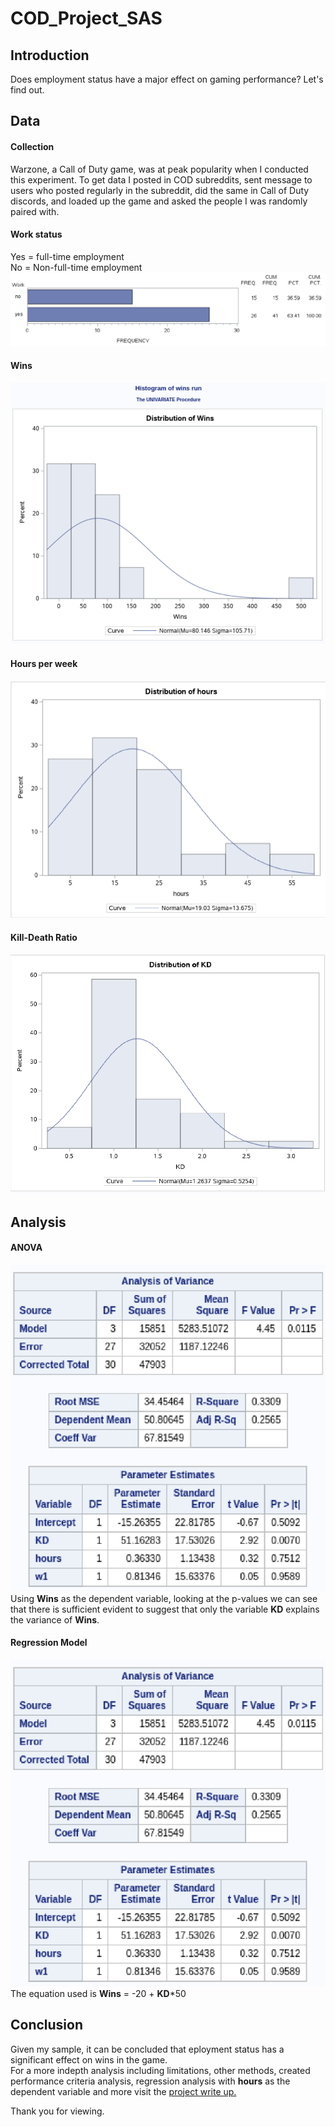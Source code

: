 # COD_Project_SAS
 ## Introduction
Does employment status have a major effect on gaming performance? Let's find out.
## Data
#### Collection 
Warzone, a Call of Duty game, was at peak popularity when I conducted this experiment. To get data I posted in COD subreddits, sent message to users who posted regularly in the subreddit, did the same in Call of Duty discords, and loaded up the game and asked the people I was randomly paired with.  

#### Work status
Yes = full-time employment  
No = Non-full-time employment  
![ ](Assets/Work_summary.png?raw=true "Title")  
#### Wins
![ ](Assets/Wins_summary.png?raw=true "Title")  
#### Hours per week
![ ](Assets/Hours_summary.png?raw=true "Title")  
#### Kill-Death Ratio
![ ](Assets/KD_summary.png?raw=true "Title")

## Analysis
#### ANOVA
![ ](Assets/P_value_interpretation.png?raw=true "Title")  
Using <b>Wins</b> as the dependent variable, looking at the p-values we can see that there is sufficient evident to suggest that only the variable <b>KD</b> explains the variance of <b>Wins</b>.  
#### Regression Model
![ ](Assets/P_value_interpretation.png?raw=true "Title")  
The equation used is <b>Wins</b> = -20 + <b>KD</b>*50

## Conclusion
Given my sample, it can be concluded that eployment status has a significant effect on wins in the game.  
For a more indepth analysis including limitations, other methods, created performance criteria analysis, regression analysis with <b>hours</b> as the dependent variable and more visit the <a href = CODProjectWriteUp.pdf>project write up.</a>  

Thank you for viewing.
